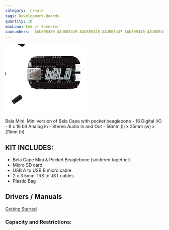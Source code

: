 ```yaml
---
category:  create
tags: Development-Boards
quantity: 10
maxLoan: End of Semester
aaunumbers:  AAU805450 AAU805449 AAU805448 AAU805447 AAU805446 AAU805445 AAU805444 AAU805443 AAU805442 AAU805441
---
```

![Bela Mini Development Board](/assets/images/equip/belaMini.png)

Bela Mini. Mini version of Bela Cape with pocket beaglebone - 16 Digital I/O - 8 x 16 bit Analog In - Stereo Audio In and Out - 56mm (l) x 35mm (w) x 21mm (h)
## KIT INCLUDES:
-  Bela Cape Mini & Pocket Beaglebone (soldered together)
- Micro SD card
- USB A to USB B micro cable
- 2 x 3.5mm TRS to JST cables
- Plastic Bag

## Drivers / Manuals
[Getting Started](https://learn.bela.io/get-started-guide/)



### Capacity and Restrictions:
